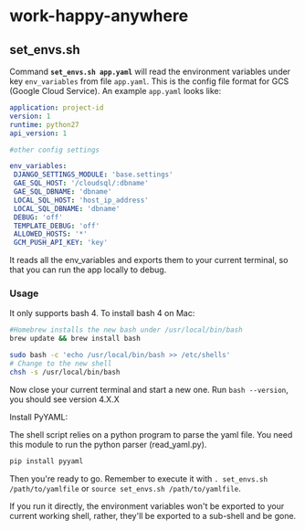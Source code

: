 # work-happy-anywhere

## set_envs.sh

Command **`set_envs.sh app.yaml`** will read the environment variables under key `env_variables` from file `app.yaml`. This is the config file format for GCS (Google Cloud Service). An example `app.yaml` looks like:

```yaml
application: project-id
version: 1
runtime: python27 
api_version: 1

#other config settings

env_variables:
 DJANGO_SETTINGS_MODULE: 'base.settings'
 GAE_SQL_HOST: '/cloudsql/:dbname'
 GAE_SQL_DBNAME: 'dbname'
 LOCAL_SQL_HOST: 'host_ip_address'
 LOCAL_SQL_DBNAME: 'dbname'
 DEBUG: 'off'
 TEMPLATE_DEBUG: 'off'
 ALLOWED_HOSTS: '*' 
 GCM_PUSH_API_KEY: 'key'
```

It reads all the env_variables and exports them to your current terminal, so that you can run the app locally to debug.

### Usage

It only supports bash 4. To install bash 4 on Mac:

```bash
#Homebrew installs the new bash under /usr/local/bin/bash
brew update && brew install bash
```

```bash
sudo bash -c 'echo /usr/local/bin/bash >> /etc/shells'
# Change to the new shell
chsh -s /usr/local/bin/bash
```

Now close your current terminal and start a new one. Run `bash --version`, you should see version 4.X.X

Install PyYAML:

The shell script relies on a python program to parse the yaml file. You need this module to run the python parser (read_yaml.py).

```bash
pip install pyyaml
```

Then you're ready to go. Remember to execute it with `. set_envs.sh /path/to/yamlfile` or `source set_envs.sh /path/to/yamlfile`.

If you run it directly, the environment variables won't be exported to your current working shell, rather, they'll be exported to a sub-shell and be gone.
